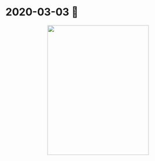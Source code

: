 # 2020-03-03 💪

<div align=center><img width=276 height=352 src="https://jiangbao-1258001083.cos.ap-shanghai.myqcloud.com/%E9%B2%81%E8%BF%85%E7%82%AC%E7%81%AB.jpg" /></div>


